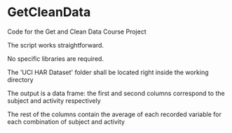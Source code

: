 GetCleanData
============

Code for the Get and Clean Data Course Project

The script works straightforward. 

No specific libraries are required.

The 'UCI HAR Dataset' folder shall be located right inside the working directory

The output is a data frame: the first and second columns correspond to the subject and activity respectively

The rest of the columns contain the average of each recorded variable for each combination of subject and activity



